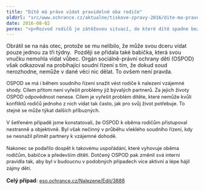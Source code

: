 ```yaml
---
title: "Dítě má právo vídat pravidelně oba rodiče"
oldUrl: "src/www.ochrance.cz/aktualne/tiskove-zpravy-2016/dite-ma-pravo-vidat-pravidelne-oba-rodice"
date: 2016-08-02
perex: "<p>Rozvod rodičů je zátěžovou situací, do které dítě spadne bez ohledu na svá přání. Nemělo by však zbytečně trpět jen proto, že se rodiče nedokáží dohodnout. Nejlepší zájem dítěte obvykle v roli kolizního opatrovníka hájí orgán sociálně-právní ochrany dětí. Nebo by alespoň měl. Nesmí jen pasivně čekat na rozhodnutí soudu, který určí rozdělení péče o děti. I v průběhu soudního řízení by měl zmírňovat spor mezi rodiči tak, aby v ideálním případě dospěli k dohodě.</p>"
---
```


<!-- imported from the old website -->

<p>Obrátil se na nás otec, protože se mu nelíbilo, že může svou dceru vídat pouze jednou za tři týdny.  Později se přidala také babička, která svou vnučku nemohla vídat vůbec. Orgán sociálně-právní ochrany dětí (OSPOD) však odkazoval na probíhající soudní řízení s tím, že dokud soud nerozhodne, nemůže v dané věci nic dělat. To ovšem není pravda. </p> <p><span style="line-height: 17.92px; font-size: 12.8px;">OSPOD se má i během soudního řízení snažit vést rodiče k nalezení vzájemné shody. Cílem přitom není vyřešit problémy již bývalých partnerů. Za jejich životy OSPOD odpovědnost nenese. Cílem je vyřešit problém dítěte, které nemůže kvůli konfliktů rodičů jednoho z nich vídat tak často, jak pro svůj život potřebuje. To stejné se může týkat dalších příbuzných.</span></p> <p><span style="line-height: 17.92px; font-size: 12.8px;">V šetřeném případě jsme konstatovali, že OSPOD k oběma rodičům přistupoval nestranně a objektivně. Byl však nečinný v průběhu vleklého soudního řízení, kdy se nesnažil přimět partnery k vzájemné dohodě.</span></p> <p><span style="line-height: 17.92px; font-size: 12.8px;">Nakonec se podařilo dospět k takovému uspořádání, které vyhovuje oběma rodičům, babičce a především dítěti. Dotčený OSPOD pak změnil svá interní pravidla tak, aby byl v budoucnu v podobných případech více aktivní a lépe hájil zájmy dětí. </span></p><p></p><p><b>Celý případ</b>: <span style="line-height: 17.92px; font-size: 12.8px;"><a href="http://eso.ochrance.cz/Nalezene/Edit/3888" target="_blank">eso.ochrance.cz/Nalezene/Edit/3888</a></span></p>

